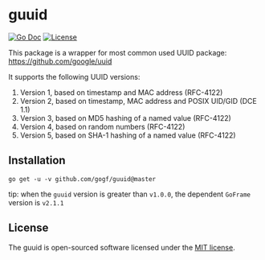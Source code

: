 # guuid

[![Go Doc](https://godoc.org/github.com/gogf/guuid?status.svg)](https://godoc.org/github.com/gogf/guuid)
[![License](https://img.shields.io/github/license/gogf/guuid.svg?style=flat)](https://github.com/gogf/guuid)

This package is a wrapper for most common used UUID package:
https://github.com/google/uuid

It supports the following UUID versions:
1. Version 1, based on timestamp and MAC address (RFC-4122)
2. Version 2, based on timestamp, MAC address and POSIX UID/GID (DCE 1.1)
3. Version 3, based on MD5 hashing of a named value (RFC-4122)
4. Version 4, based on random numbers (RFC-4122)
5. Version 5, based on SHA-1 hashing of a named value (RFC-4122)

## Installation

```shell
go get -u -v github.com/gogf/guuid@master
```

tip: when the `guuid` version is greater than `v1.0.0`, the dependent `GoFrame` version is `v2.1.1`

## License

The guuid is open-sourced software licensed under the [MIT license](./LICENSE).